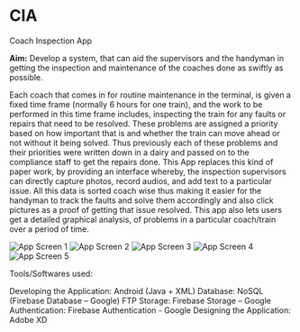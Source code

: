# CIA
Coach Inspection App

**Aim:** Develop a system, that can aid the supervisors and the handyman in getting the inspection and maintenance of the coaches done as swiftly as possible.

Each coach that comes in for routine maintenance in the terminal, is given a fixed time frame (normally 6 hours for one train), and the work to be performed in this time frame includes, inspecting the train for any faults or repairs that need to be resolved. These problems are assigned a priority based on how important that is and whether the train can move ahead or not without it being solved. Thus previously each of these problems and their priorities were written down in a dairy and passed on to the compliance staff to get the repairs done.
This App replaces this kind of paper work, by providing an interface whereby, the inspection supervisors can directly capture photos, record audios, and add text to a particular issue. All this data is sorted coach wise thus making it easier for the handyman to track the faults and solve them accordingly and also click pictures as a proof of getting that issue resolved.
This app also lets users get a detailed graphical analysis, of problems in a particular coach/train over a period of time.

![App Screen 1](https://user-images.githubusercontent.com/29853549/119224491-4a99bd80-bb1c-11eb-9f76-b215ad460cbc.png=50x)
![App Screen 2](https://user-images.githubusercontent.com/29853549/119224496-54bbbc00-bb1c-11eb-90d8-699219ba87d8.png=50x)
![App Screen 3](https://user-images.githubusercontent.com/29853549/119224512-61d8ab00-bb1c-11eb-8267-156ae47f04fd.png=50x)
![App Screen 4](https://user-images.githubusercontent.com/29853549/119224522-68672280-bb1c-11eb-9ef0-cd831179bf02.png=50x)
![App Screen 5](https://user-images.githubusercontent.com/29853549/119224525-6b621300-bb1c-11eb-835c-33ab63e77940.png=50x)

Tools/Softwares used:

Developing the Application: Android (Java + XML)
Database: NoSQL (Firebase Database – Google)
FTP Storage: Firebase Storage – Google
Authentication: Firebase Authentication - Google
Designing the Application: Adobe XD
